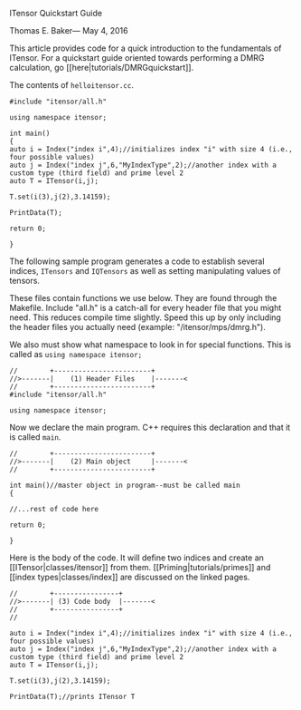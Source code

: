 <span class='article_title'>ITensor Quickstart Guide</span>

<span class='article_sig'>Thomas E. Baker&mdash; May 4, 2016</span>

This article provides code for a quick introduction to the fundamentals of ITensor. For a quickstart guide oriented towards performing a DMRG calculation, go [[here|tutorials/DMRGquickstart]].

The contents of `helloitensor.cc`.

    #include "itensor/all.h"

    using namespace itensor;

    int main()
    {
    auto i = Index("index i",4);//initializes index "i" with size 4 (i.e., four possible values)
    auto j = Index("index j",6,"MyIndexType",2);//another index with a custom type (third field) and prime level 2
    auto T = ITensor(i,j);

    T.set(i(3),j(2),3.14159);

    PrintData(T);

    return 0;

    }

The following sample program generates a code to establish several indices, `ITensors` and `IQTensors` as well as setting manipulating values of tensors.

These files contain functions we use below.  They are found through the Makefile.  Include "all.h" is a catch-all for every header file that you might need.  This reduces compile time slightly.  Speed this up by only including the header files you actually need (example: "/itensor/mps/dmrg.h").

We also must show what namespace to look in for special functions.  This is called as `using namespace itensor;`

    //        +------------------------+
    //>-------|    (1) Header Files    |-------<
    //        +------------------------+
    #include "itensor/all.h"

    using namespace itensor;

Now we declare the main program.  C++ requires this declaration and that it is called `main`.

    //        +------------------------+
    //>-------|    (2) Main object     |-------<
    //        +------------------------+

    int main()//master object in program--must be called main
    {

    //...rest of code here

    return 0;

    }

Here is the body of the code.  It will define two indices and create an [[ITensor|classes/itensor]] from them.  [[Priming|tutorials/primes]] and [[index types|classes/index]] are discussed on the linked pages.

    //        +----------------+
    //>-------| (3) Code body  |-------<
    //        +----------------+
    //

    auto i = Index("index i",4);//initializes index "i" with size 4 (i.e., four possible values)
    auto j = Index("index j",6,"MyIndexType",2);//another index with a custom type (third field) and prime level 2
    auto T = ITensor(i,j);

    T.set(i(3),j(2),3.14159);

    PrintData(T);//prints ITensor T

